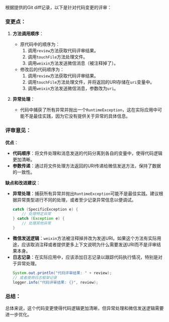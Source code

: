 根据提供的Git diff记录，以下是针对代码变更的评审：

### 变更点：

1. **方法调用顺序**：
   - 原代码中的顺序为：
     1. 调用`review`方法获取代码评审结果。
     2. 调用`touchFile`方法处理文件。
     3. 调用`weixin`方法发送微信消息（被注释掉了）。
   - 修改后的代码顺序为：
     1. 调用`review`方法获取代码评审结果。
     2. 调用`touchFile`方法处理文件，并将返回的URI存储在`uri`变量中。
     3. 调用`weixin`方法发送微信消息，参数改为`uri`。

2. **异常处理**：
   - 代码中捕获了所有异常并抛出一个`RuntimeException`，这在实际应用中可能不是最佳实践，因为它没有提供关于异常的具体信息。

### 评审意见：

**优点**：
- **代码顺序**：将文件处理和消息发送的代码分离到各自的变量中，使得代码逻辑更加清晰。
- **参数传递**：通过将文件处理方法返回的URI传递给微信发送方法，保持了数据的一致性。

**缺点和改进建议**：
- **异常处理**：捕获所有异常并抛出`RuntimeException`可能不是最佳实践。建议根据异常类型进行不同的处理，或者至少记录异常信息以便调试。
  ```java
  catch (SpecificException e) {
      // 处理特定异常
  } catch (Exception e) {
      // 处理其他异常
  }
  ```
- **微信发送逻辑**：`weixin`方法被注释掉并改为发送URI。如果这个方法有实际用途，应该取消注释或者提供更多上下文说明为什么需要发送URI而不是评审结果本身。
- **日志记录**：在实际应用中，应该添加日志记录以跟踪代码执行情况，特别是对于异常处理。
  ```java
  System.out.println("代码评审结果: " + review);
  // 或者使用日志框架记录
  logger.info("代码评审结果: {}", review);
  ```

### 总结：

总体来说，这个代码变更使得代码逻辑更加清晰，但异常处理和微信发送逻辑需要进一步优化。